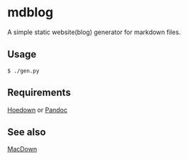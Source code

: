 # mdblog

A simple static website(blog) generator for markdown files.

## Usage

    $ ./gen.py

## Requirements

[Hoedown](https://github.com/hoedown/hoedown) or [Pandoc](https://pandoc.org/installing.html)

## See also

[MacDown](https://github.com/MacDownApp/macdown)
